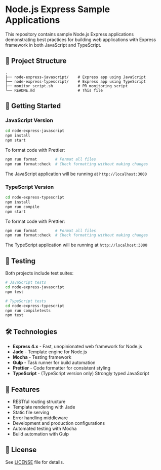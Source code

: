 # Node.js Express Sample Applications

This repository contains sample Node.js Express applications demonstrating best practices for building web applications with Express framework in both JavaScript and TypeScript.

## 📁 Project Structure

```
.
├── node-express-javascript/    # Express app using JavaScript
├── node-express-typescript/    # Express app using TypeScript
├── monitor_script.sh           # PR monitoring script
└── README.md                   # This file
```

## 🚀 Getting Started

### JavaScript Version

```bash
cd node-express-javascript
npm install
npm start
```

To format code with Prettier:
```bash
npm run format        # Format all files
npm run format:check  # Check formatting without making changes
```

The JavaScript application will be running at `http://localhost:3000`

### TypeScript Version

```bash
cd node-express-typescript
npm install
npm run compile
npm start
```

To format code with Prettier:
```bash
npm run format        # Format all files
npm run format:check  # Check formatting without making changes
```

The TypeScript application will be running at `http://localhost:3000`

## 🧪 Testing

Both projects include test suites:

```bash
# JavaScript tests
cd node-express-javascript
npm test

# TypeScript tests
cd node-express-typescript
npm run compiletests
npm test
```

## 🛠️ Technologies

- **Express 4.x** - Fast, unopinionated web framework for Node.js
- **Jade** - Template engine for Node.js
- **Mocha** - Testing framework
- **Gulp** - Task runner for build automation
- **Prettier** - Code formatter for consistent styling
- **TypeScript** - (TypeScript version only) Strongly typed JavaScript

## 📝 Features

- RESTful routing structure
- Template rendering with Jade
- Static file serving
- Error handling middleware
- Development and production configurations
- Automated testing with Mocha
- Build automation with Gulp

## 📄 License

See [LICENSE](LICENSE) file for details.
